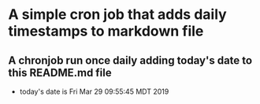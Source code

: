 A simple cron job that adds daily timestamps to markdown file
============================================================
## A chronjob run once daily adding today's date to this README.md file
* today's date is Fri Mar 29 09:55:45 MDT 2019
